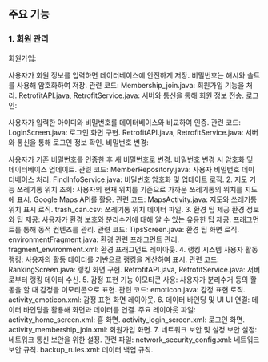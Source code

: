 ## 주요 기능
### 1. 회원 관리
회원가입:

사용자가 회원 정보를 입력하면 데이터베이스에 안전하게 저장.
비밀번호는 해시와 솔트를 사용해 암호화하여 저장.
관련 코드:
Membership_join.java: 회원가입 기능을 처리.
RetrofitAPI.java, RetrofitService.java: 서버와 통신을 통해 회원 정보 전송.
로그인:

사용자가 입력한 아이디와 비밀번호를 데이터베이스와 비교하여 인증.
관련 코드:
LoginScreen.java: 로그인 화면 구현.
RetrofitAPI.java, RetrofitService.java: 서버와 통신을 통해 로그인 정보 확인.
비밀번호 변경:

사용자가 기존 비밀번호를 인증한 후 새 비밀번호로 변경.
비밀번호 변경 시 암호화 및 데이터베이스 업데이트.
관련 코드:
MemberRepository.java: 사용자 비밀번호 데이터베이스 처리.
FindInfoService.java: 비밀번호 암호화 및 업데이트 로직.
2. 지도 기능
쓰레기통 위치 조회:
사용자의 현재 위치를 기준으로 가까운 쓰레기통의 위치를 지도에 표시.
Google Maps API를 활용.
관련 코드:
MapsActivity.java: 지도와 쓰레기통 위치 표시 로직.
trash_can.csv: 쓰레기통 위치 데이터 파일.
3. 환경 팁 제공
환경 정보와 팁 제공:
사용자가 환경 보호와 분리수거에 대해 알 수 있는 유용한 팁 제공.
프래그먼트를 통해 동적 컨텐츠를 관리.
관련 코드:
TipsScreen.java: 환경 팁 화면 로직.
environmentFragment.java: 환경 관련 프래그먼트 관리.
fragment_environment.xml: 환경 프래그먼트 레이아웃.
4. 랭킹 시스템
사용자 활동 랭킹:
사용자의 활동 데이터를 기반으로 랭킹을 계산하여 표시.
관련 코드:
RankingScreen.java: 랭킹 화면 구현.
RetrofitAPI.java, RetrofitService.java: 서버로부터 랭킹 데이터 수신.
5. 감정 표현 기능
이모티콘 사용:
사용자가 분리수거 등의 활동을 할 때 감정을 이모티콘으로 표현.
관련 코드:
emoticon.java: 감정 표현 로직.
activity_emoticon.xml: 감정 표현 화면 레이아웃.
6. 데이터 바인딩 및 UI
UI 연결:
데이터 바인딩을 활용해 화면과 데이터를 연결.
주요 레이아웃 파일:
activity_home_screen.xml: 홈 화면.
activity_login_screen.xml: 로그인 화면.
activity_membership_join.xml: 회원가입 화면.
7. 네트워크 보안 및 설정
보안 설정:
네트워크 통신 보안을 위한 설정.
관련 파일:
network_security_config.xml: 네트워크 보안 규칙.
backup_rules.xml: 데이터 백업 규칙.
